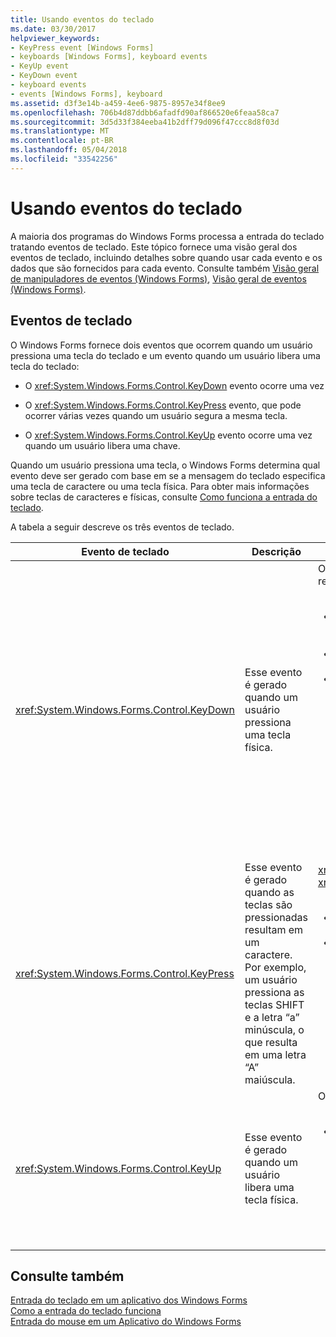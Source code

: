 ```yaml
---
title: Usando eventos do teclado
ms.date: 03/30/2017
helpviewer_keywords:
- KeyPress event [Windows Forms]
- keyboards [Windows Forms], keyboard events
- KeyUp event
- KeyDown event
- keyboard events
- events [Windows Forms], keyboard
ms.assetid: d3f3e14b-a459-4ee6-9875-8957e34f8ee9
ms.openlocfilehash: 706b4d87ddbb6afadfd90af866520e6feaa58ca7
ms.sourcegitcommit: 3d5d33f384eeba41b2dff79d096f47ccc8d8f03d
ms.translationtype: MT
ms.contentlocale: pt-BR
ms.lasthandoff: 05/04/2018
ms.locfileid: "33542256"
---
```

# <a name="using-keyboard-events"></a>Usando eventos do teclado
A maioria dos programas do Windows Forms processa a entrada do teclado tratando eventos de teclado. Este tópico fornece uma visão geral dos eventos de teclado, incluindo detalhes sobre quando usar cada evento e os dados que são fornecidos para cada evento.  Consulte também [Visão geral de manipuladores de eventos (Windows Forms)](http://msdn.microsoft.com/library/be6fx1bb\(v=vs.110\)), [Visão geral de eventos (Windows Forms)](http://msdn.microsoft.com/library/1h12f09z\(v=vs.110\)).  
  
## <a name="keyboard-events"></a>Eventos de teclado  
 O Windows Forms fornece dois eventos que ocorrem quando um usuário pressiona uma tecla do teclado e um evento quando um usuário libera uma tecla do teclado:  
  
-   O <xref:System.Windows.Forms.Control.KeyDown> evento ocorre uma vez  
  
-   O <xref:System.Windows.Forms.Control.KeyPress> evento, que pode ocorrer várias vezes quando um usuário segura a mesma tecla.  
  
-   O <xref:System.Windows.Forms.Control.KeyUp> evento ocorre uma vez quando um usuário libera uma chave.  
  
 Quando um usuário pressiona uma tecla, o Windows Forms determina qual evento deve ser gerado com base em se a mensagem do teclado especifica uma tecla de caractere ou uma tecla física. Para obter mais informações sobre teclas de caracteres e físicas, consulte [Como funciona a entrada do teclado](../../../docs/framework/winforms/how-keyboard-input-works.md).  
  
 A tabela a seguir descreve os três eventos de teclado.  
  
|Evento de teclado|Descrição|Resultados|  
|--------------------|-----------------|-------------|  
|<xref:System.Windows.Forms.Control.KeyDown>|Esse evento é gerado quando um usuário pressiona uma tecla física.|O manipulador para <xref:System.Windows.Forms.Control.KeyDown> recebe:<br /><br /> <ul><li>Um <xref:System.Windows.Forms.KeyEventArgs> parâmetro, que fornece o <xref:System.Windows.Forms.KeyEventArgs.KeyCode%2A> propriedade (que especifica um botão físico do teclado).</li><li>O <xref:System.Windows.Forms.KeyEventArgs.Modifiers%2A> propriedade (SHIFT, CTRL ou ALT).</li><li>O <xref:System.Windows.Forms.KeyEventArgs.KeyData%2A> propriedade (que combina o código de tecla e modificador). O <xref:System.Windows.Forms.KeyEventArgs> também fornece um parâmetro:<br /><br /> <ul><li>O <xref:System.Windows.Forms.KeyEventArgs.Handled%2A> propriedade, que pode ser definida para impedir que o controle subjacente receba a chave.</li><li>O <xref:System.Windows.Forms.KeyEventArgs.SuppressKeyPress%2A> propriedade, que pode ser usada para suprimir o <xref:System.Windows.Forms.Control.KeyPress> e <xref:System.Windows.Forms.Control.KeyUp> eventos para este pressionamento de tecla.</li></ul></li></ul>|  
|<xref:System.Windows.Forms.Control.KeyPress>|Esse evento é gerado quando as teclas são pressionadas resultam em um caractere. Por exemplo, um usuário pressiona as teclas SHIFT e a letra “a” minúscula, o que resulta em uma letra “A” maiúscula.|<xref:System.Windows.Forms.Control.KeyPress> é gerado após <xref:System.Windows.Forms.Control.KeyDown>.<br /><br /> <ul><li>O manipulador para <xref:System.Windows.Forms.Control.KeyPress> recebe:</li><li>Um <xref:System.Windows.Forms.KeyPressEventArgs> parâmetro, que contém o código de caractere da tecla foi pressionada. Esse código de caractere é exclusivo para cada combinação de uma tecla de caractere e tecla modificadora.<br /><br />     Por exemplo, a tecla “A” gerará:<br /><br /> <ul><li>O código de caractere 65, se ela estiver pressionada com a tecla SHIFT</li><li>Ou a tecla CAPS LOCK, 97 se ela for pressionada sozinha,</li><li>E 1 se ela estiver pressionada com a tecla CTRL.</li></ul></li></ul>|  
|<xref:System.Windows.Forms.Control.KeyUp>|Esse evento é gerado quando um usuário libera uma tecla física.|O manipulador para <xref:System.Windows.Forms.Control.KeyUp> recebe:<br /><br /> <ul><li>Um <xref:System.Windows.Forms.KeyEventArgs> parâmetro:<br /><br /> <ul><li>Que fornece o <xref:System.Windows.Forms.KeyEventArgs.KeyCode%2A> propriedade (que especifica um botão físico do teclado).</li><li>O <xref:System.Windows.Forms.KeyEventArgs.Modifiers%2A> propriedade (SHIFT, CTRL ou ALT).</li><li>O <xref:System.Globalization.SortKey.KeyData%2A> propriedade (que combina o código de tecla e modificador).</li></ul></li></ul>|  
  
## <a name="see-also"></a>Consulte também  
 [Entrada do teclado em um aplicativo dos Windows Forms](../../../docs/framework/winforms/keyboard-input-in-a-windows-forms-application.md)  
 [Como a entrada do teclado funciona](../../../docs/framework/winforms/how-keyboard-input-works.md)  
 [Entrada do mouse em um Aplicativo do Windows Forms](../../../docs/framework/winforms/mouse-input-in-a-windows-forms-application.md)
